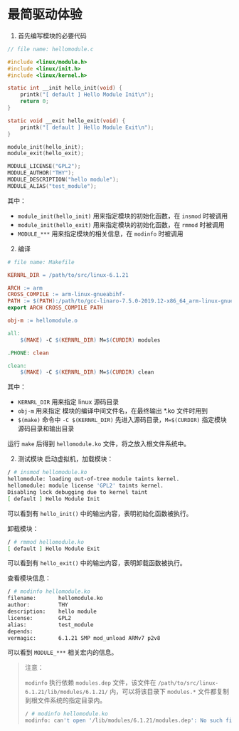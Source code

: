 # 最简驱动体验
1. 首先编写模块的必要代码

```c
// file name: hellomodule.c

#include <linux/module.h>
#include <linux/init.h>
#include <linux/kernel.h>

static int __init hello_init(void) {
    printk("[ default ] Hello Module Init\n");
    return 0;
}

static void __exit hello_exit(void) {
    printk("[ default ] Hello Module Exit\n");
}

module_init(hello_init);
module_exit(hello_exit);

MODULE_LICENSE("GPL2");
MODULE_AUTHOR("THY");
MODULE_DESCRIPTION("hello module");
MODULE_ALIAS("test_module");
```

其中：<br>
* `module_init(hello_init)` 用来指定模块的初始化函数，在 `insmod` 时被调用
* `module_init(hello_exit)` 用来指定模块的初始化函数，在 `rmmod` 时被调用
* `MODULE_***` 用来指定模块的相关信息，在 `modinfo` 时被调用

2. 编译
```makefile
# file name: Makefile

KERNRL_DIR = /path/to/src/linux-6.1.21

ARCH := arm
CROSS_COMPILE := arm-linux-gnueabihf-
PATH := $(PATH):/path/to/gcc-linaro-7.5.0-2019.12-x86_64_arm-linux-gnueabihf/bin
export ARCH CROSS_COMPILE PATH

obj-m := hellomodule.o

all:
	$(MAKE) -C $(KERNRL_DIR) M=$(CURDIR) modules

.PHONE: clean

clean:
	$(MAKE) -C $(KERNRL_DIR) M=$(CURDIR) clean

```

其中：<br>
* `KERNRL_DIR` 用来指定 linux 源码目录
* `obj-m` 用来指定 模块的编译中间文件名，在最终输出 *.ko 文件时用到
* `$(make)` 命令中 `-C $(KERNRL_DIR)` 先进入源码目录，`M=$(CURDIR)` 指定模块源码目录和输出目录

运行 `make` 后得到 `hellomodule.ko` 文件，将之放入根文件系统中。

2. 测试模块
启动虚拟机，加载模块：
```bash
/ # insmod hellomodule.ko 
hellomodule: loading out-of-tree module taints kernel.
hellomodule: module license 'GPL2' taints kernel.
Disabling lock debugging due to kernel taint
[ default ] Hello Module Init
```
可以看到有 `hello_init()` 中的输出内容，表明初始化函数被执行。

卸载模块：
```bash
/ # rmmod hellomodule.ko 
[ default ] Hello Module Exit
```
可以看到有 `hello_exit()` 中的输出内容，表明卸载函数被执行。

查看模块信息：
```bash
/ # modinfo hellomodule.ko 
filename:       hellomodule.ko
author:         THY
description:    hello module
license:        GPL2
alias:          test_module
depends:        
vermagic:       6.1.21 SMP mod_unload ARMv7 p2v8 
```
可以看到 `MODULE_***` 相关宏内的信息。

> 注意：
>
> `modinfo` 执行依赖 `modules.dep` 文件，该文件在 `/path/to/src/linux-6.1.21/lib/modules/6.1.21/` 内，可以将该目录下 `modules.*` 文件都复制到根文件系统的指定目录内。
>
> ```bash
> / # modinfo hellomodule.ko 
> modinfo: can't open '/lib/modules/6.1.21/modules.dep': No such file or directory
> ```
